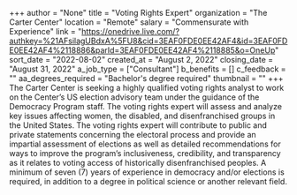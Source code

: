 +++
author = "None"
title = "Voting Rights Expert"
organization = "The Carter Center"
location = "Remote"
salary = "Commensurate with Experience"
link = "https://onedrive.live.com/?authkey=%21AFsilagUBdxA%5FU8&cid=3EAF0FDE0EE42AF4&id=3EAF0FDE0EE42AF4%2118886&parId=3EAF0FDE0EE42AF4%2118885&o=OneUp"
sort_date = "2022-08-02"
created_at = "August 2, 2022"
closing_date = "August 31, 2022"
a_job_type = ["Consultant"]
b_benefits = []
c_feedback = ""
aa_degrees_required = "Bachelor's degree required"
thumbnail = ""
+++
The Carter Center is seeking a highly qualified voting rights analyst to work on the Center’s US election advisory team under the guidance of the Democracy Program staff. The voting rights expert will assess and analyze key issues affecting women, the disabled, and disenfranchised groups in the United States. The voting rights expert will contribute to public and private statements concerning the electoral process and provide an impartial assessment of elections as well as detailed recommendations for ways to improve the program’s inclusiveness, credibility, and transparency as it relates to voting access of historically disenfranchised peoples. A minimum of seven (7) years of experience in democracy and/or elections is required, in addition to a degree in political science or another relevant field.